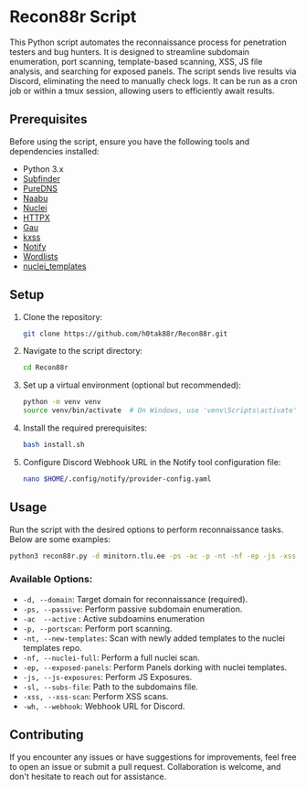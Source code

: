 # Recon88r Script

This Python script automates the reconnaissance process for penetration testers and bug hunters. It is designed to streamline subdomain enumeration, port scanning, template-based scanning, XSS, JS file analysis, and searching for exposed panels. The script sends live results via Discord, eliminating the need to manually check logs. It can be run as a cron job or within a tmux session, allowing users to efficiently await results.

## Prerequisites

Before using the script, ensure you have the following tools and dependencies installed:

- Python 3.x
- [Subfinder](https://github.com/projectdiscovery/subfinder)
- [PureDNS](https://github.com/d3mondev/puredns)
- [Naabu](https://github.com/projectdiscovery/naabu)
- [Nuclei](https://github.com/projectdiscovery/nuclei)
- [HTTPX](https://github.com/projectdiscovery/httpx)
- [Gau](https://github.com/lc/gau)
- [kxss](https://github.com/tomnomnom/hacks/tree/main/kxss)
- [Notify](https://github.com/projectdiscovery/notify) 
- [Wordlists](https://github.com/h0tak88r/Wordlists)
- [nuclei_templates](https://github.com/h0tak88r/nuclei_templates)

## Setup

1. Clone the repository:

   ```bash
   git clone https://github.com/h0tak88r/Recon88r.git
   ```

2. Navigate to the script directory:

   ```bash
   cd Recon88r
   ```

3. Set up a virtual environment (optional but recommended):

   ```bash
   python -m venv venv
   source venv/bin/activate  # On Windows, use 'venv\Scripts\activate'
   ```

4. Install the required prerequisites:

   ```bash
   bash install.sh
   ```
5. Configure Discord Webhook URL in the Notify tool configuration file:

   ```bash
   nano $HOME/.config/notify/provider-config.yaml
   ```
## Usage

Run the script with the desired options to perform reconnaissance tasks. Below are some examples:

```bash
python3 recon88r.py -d minitorn.tlu.ee -ps -ac -p -nt -nf -ep -js -xss -wh your_discord_webhook_url
```

### Available Options:

- `-d, --domain`: Target domain for reconnaissance (required).
- `-ps, --passive`: Perform passive subdomain enumeration.
- `-ac  --active` : Active subdoamins enumeration
- `-p, --portscan`: Perform port scanning.
- `-nt, --new-templates`: Scan with newly added templates to the nuclei templates repo.
- `-nf, --nuclei-full`: Perform a full nuclei scan.
- `-ep, --exposed-panels`: Perform Panels dorking with nuclei templates.
- `-js, --js-exposures`: Perform JS Exposures.
- `-sl, --subs-file`: Path to the subdomains file.
- `-xss, --xss-scan`: Perform XSS scans.
- `-wh, --webhook`: Webhook URL for Discord.

## Contributing

If you encounter any issues or have suggestions for improvements, feel free to open an issue or submit a pull request. Collaboration is welcome, and don't hesitate to reach out for assistance.
